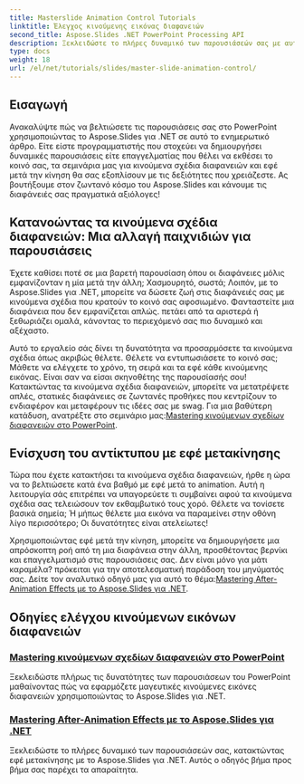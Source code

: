 ```yaml
---
title: Masterslide Animation Control Tutorials
linktitle: Έλεγχος κινούμενης εικόνας διαφανειών
second_title: Aspose.Slides .NET PowerPoint Processing API
description: Ξεκλειδώστε το πλήρες δυναμικό των παρουσιάσεών σας με αυτά τα ολοκληρωμένα μαθήματα Aspose.Slides για .NET που καλύπτουν κινούμενα σχέδια διαφανειών και εφέ μετά την κίνηση.
type: docs
weight: 18
url: /el/net/tutorials/slides/master-slide-animation-control/
---
```

## Εισαγωγή

Ανακαλύψτε πώς να βελτιώσετε τις παρουσιάσεις σας στο PowerPoint χρησιμοποιώντας το Aspose.Slides για .NET σε αυτό το ενημερωτικό άρθρο. Είτε είστε προγραμματιστής που στοχεύει να δημιουργήσει δυναμικές παρουσιάσεις είτε επαγγελματίας που θέλει να εκθέσει το κοινό σας, τα σεμινάρια μας για κινούμενα σχέδια διαφανειών και εφέ μετά την κίνηση θα σας εξοπλίσουν με τις δεξιότητες που χρειάζεστε. Ας βουτήξουμε στον ζωντανό κόσμο του Aspose.Slides και κάνουμε τις διαφάνειές σας πραγματικά αξιόλογες!


## Κατανοώντας τα κινούμενα σχέδια διαφανειών: Μια αλλαγή παιχνιδιών για παρουσιάσεις

Έχετε καθίσει ποτέ σε μια βαρετή παρουσίαση όπου οι διαφάνειες μόλις εμφανίζονταν η μία μετά την άλλη; Χασμουρητό, σωστά; Λοιπόν, με το Aspose.Slides για .NET, μπορείτε να δώσετε ζωή στις διαφάνειές σας με κινούμενα σχέδια που κρατούν το κοινό σας αφοσιωμένο. Φανταστείτε μια διαφάνεια που δεν εμφανίζεται απλώς. πετάει από τα αριστερά ή ξεθωριάζει ομαλά, κάνοντας το περιεχόμενό σας πιο δυναμικό και αξέχαστο. 

 Αυτό το εργαλείο σάς δίνει τη δυνατότητα να προσαρμόσετε τα κινούμενα σχέδια όπως ακριβώς θέλετε. Θέλετε να εντυπωσιάσετε το κοινό σας; Μάθετε να ελέγχετε το χρόνο, τη σειρά και τα εφέ κάθε κινούμενης εικόνας. Είναι σαν να είσαι σκηνοθέτης της παρουσίασής σου! Κατακτώντας τα κινούμενα σχέδια διαφανειών, μπορείτε να μετατρέψετε απλές, στατικές διαφάνειες σε ζωντανές προθήκες που κεντρίζουν το ενδιαφέρον και μεταφέρουν τις ιδέες σας με swag. Για μια βαθύτερη κατάδυση, ανατρέξτε στο σεμινάριο μας:[Mastering κινούμενων σχεδίων διαφανειών στο PowerPoint](./slide-animation-in-power-point/).

## Ενίσχυση του αντίκτυπου με εφέ μετακίνησης

Τώρα που έχετε κατακτήσει τα κινούμενα σχέδια διαφανειών, ήρθε η ώρα να το βελτιώσετε κατά ένα βαθμό με εφέ μετά το animation. Αυτή η λειτουργία σάς επιτρέπει να υπαγορεύετε τι συμβαίνει αφού τα κινούμενα σχέδια σας τελειώσουν τον εκθαμβωτικό τους χορό. Θέλετε να τονίσετε βασικά σημεία; Ή μήπως θέλετε μια εικόνα να παραμείνει στην οθόνη λίγο περισσότερο; Οι δυνατότητες είναι ατελείωτες!

 Χρησιμοποιώντας εφέ μετά την κίνηση, μπορείτε να δημιουργήσετε μια απρόσκοπτη ροή από τη μια διαφάνεια στην άλλη, προσθέτοντας βερνίκι και επαγγελματισμό στις παρουσιάσεις σας. Δεν είναι μόνο για μάτι καραμέλα? πρόκειται για την αποτελεσματική παράδοση του μηνύματός σας. Δείτε τον αναλυτικό οδηγό μας για αυτό το θέμα:[Mastering After-Animation Effects με το Aspose.Slides για .NET](./control-after-animation-effects/). 

## Οδηγίες ελέγχου κινούμενων εικόνων διαφανειών
### [Mastering κινούμενων σχεδίων διαφανειών στο PowerPoint](./slide-animation-in-power-point/)
Ξεκλειδώστε πλήρως τις δυνατότητες των παρουσιάσεων του PowerPoint μαθαίνοντας πώς να εφαρμόζετε μαγευτικές κινούμενες εικόνες διαφανειών χρησιμοποιώντας το Aspose.Slides για .NET.
### [Mastering After-Animation Effects με το Aspose.Slides για .NET](./control-after-animation-effects/)
Ξεκλειδώστε το πλήρες δυναμικό των παρουσιάσεών σας, κατακτώντας εφέ μετακίνησης με το Aspose.Slides για .NET. Αυτός ο οδηγός βήμα προς βήμα σας παρέχει τα απαραίτητα.